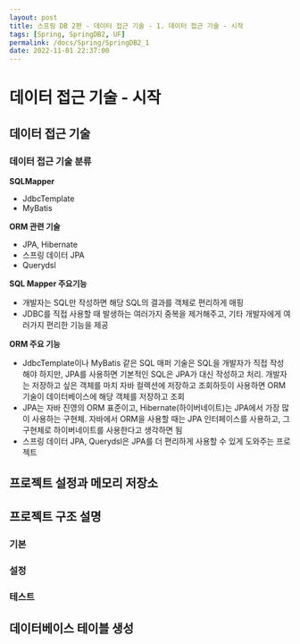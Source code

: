 ```yaml
---
layout: post
title: 스프링 DB 2편 - 데이터 접근 기술 - 1. 데이터 접근 기술 - 시작
tags: [Spring, SpringDB2, UF]
permalink: /docs/Spring/SpringDB2_1
date: 2022-11-01 22:37:00
---
```

# 데이터 접근 기술 - 시작

## 데이터 접근 기술

### 데이터 접근 기술 분류

**SQLMapper**
- JdbcTemplate
- MyBatis

**ORM 관련 기술**
- JPA, Hibernate
- 스프링 데이터 JPA
- Querydsl

**SQL Mapper 주요기능**
- 개발자는 SQL만 작성하면 해당 SQL의 결과를 객체로 편리하게 매핑
- JDBC를 직접 사용할 때 발생하는 여러가지 중복을 제거해주고, 기타 개발자에게 여러가지 편리한 기능을 제공

**ORM 주요 기능**
- JdbcTemplate이나 MyBatis 같은 SQL 매퍼 기술은 SQL을 개발자가 직접 작성해야 하지만, JPA를 사용하면 기본적인 SQL은 JPA가 대신 작성하고 처리. 개발자는 저장하고 싶은 객체를 마치 자바 컬렉션에 저장하고 조회하듯이 사용하면 ORM 기술이 데이터베이스에 해당 객체를 저장하고 조회
- JPA는 자바 진영의 ORM 표준이고, Hibernate(하이버네이트)는 JPA에서 가장 많이 사용하는 구현체. 자바에서 ORM을 사용할 때는 JPA 인터페이스를 사용하고, 그 구현체로 하이버네이트를 사용한다고 생각하면 됨
- 스프링 데이터 JPA, Querydsl은 JPA를 더 편리하게 사용할 수 있게 도와주는 프로젝트

## 프로젝트 설정과 메모리 저장소
## 프로젝트 구조 설명
### 기본
### 설정
### 테스트
## 데이터베이스 테이블 생성